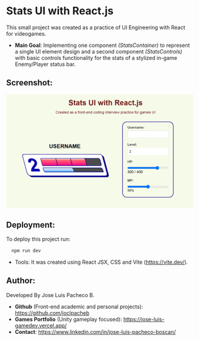 # Stats UI with React.js 

This small project was created as a practice of UI Engineering with React for videogames.

- **Main Goal**: Implementing one component *(StatsContainer)* to represent a single UI element design and a second component *(StatsControls)* with basic controls functionality for the stats of a stylized in-game Enemy/Player status bar.


## Screenshot:
![Screenshot](./src/assets/Stats%20UI%20Project%20by%20Jose%20Luis%20Pacheco%20Boscan.png)

## Deployment:

To deploy this project run:

```bash
  npm run dev
```
- Tools: It was created using React JSX, CSS and Vite (https://vite.dev/).


## Author:

Developed By Jose Luis Pacheco B.

- **Github** (Front-end academic and personal projects): https://github.com/joclpacheb
-  **Games Portfolio** (Unity gameplay focused): https://jose-luis-gamedev.vercel.app/
- **Contact**: https://www.linkedin.com/in/jose-luis-pacheco-boscan/
